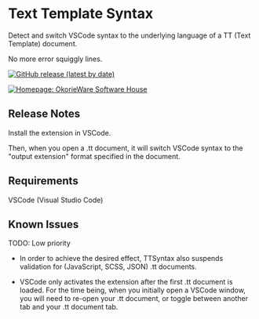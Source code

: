 # Text Template Syntax

Detect and switch VSCode syntax to the underlying language of a TT (Text Template) document.

No more error squiggly lines.

[![GitHub release (latest by date)](https://img.shields.io/github/v/release/OkorieWare/TTSyntax)](https://github.com/OkorieWare/TTSyntax/releases/latest)

[![Homepage: OkorieWare Software House](https://img.shields.io/badge/homepage-OkorieWare%20Software%20House-orange)](https://github.com/OkorieWare/TTSyntax/)

## Release Notes

Install the extension in VSCode.

Then, when you open a .tt document, it will switch VSCode syntax to the "output extension" format specified in the document.

## Requirements

VSCode (Visual Studio Code)

## Known Issues

TODO: Low priority

- In order to achieve the desired effect, TTSyntax also suspends validation for (JavaScript, SCSS, JSON) .tt documents.

- VSCode only activates the extension after the first .tt document is loaded. For the time being, when you initially open a VSCode window, you will need to re-open your .tt document, or toggle between another tab and your .tt document tab.

